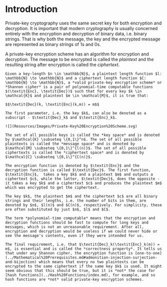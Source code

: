 # Introduction
Private-key cryptography uses the same secret key for both encryption and decryption. It is important that modern cryptography is usually concerned entirely with the encryption and decryption of binary data, i.e. binary strings. That is why both the message, the key and the encrypted message are represented as binary strings of 1s and 0s.

A private-key encryption scheme has an algorithm for encryption and decryption. The message to be encrypted is called the *plaintext* and the resulting string after encryption is called the *ciphertext*.

```admonish danger title="Formal Definition: Shannon Cipher"
Given a key-length $n \in \mathbb{N}$, a plaintext length function $l: \mathbb{N} \to \mathbb{N}$ and a ciphertext length function $C: \mathbb{N} \to \mathbb{N}$, a *valid private-key encryption scheme* or *Shannon cipher* is a pair of polynomial-time computable functions $(\textit{Enc}, \textit{Dec})$ such that for every key $k \in \mathcal{K}$ and plaintext $m \in \mathcal{M}$, it is true that:

$$\textit{Dec}(k, \textit{Enc}(k,m)) = m$$

The first parameter, i.e. the key $k$, can also be denoted as a subscript - $\textit{Dec}_k$ and $\textit{Enc}_k$.

![](Resources/Images/Private-Key%20Encryption%20Scheme.svg)

The set of all possible keys is called the *key space* and is denoted by $\mathcal{K} \subseteq \{0,1\}^n$. The set of all possible plaintexts is called the *message space* and is denoted by $\mathcal{M} \subseteq \{0,1\}^{l(n)}$. The set of all possible ciphertexts is called the *ciphertext space* and is denoted by $\mathcal{C} \subseteq \{0,1\}^{C(n)}$.

```

```admonish tip title="Definition Breakdown"
The encryption function is denoted by $\textit{Enc}$ and the decryption function is called $\textit{Dec}$. The first function, $\textit{Enc}$,  takes a key $k$ and a plaintext $m$ and outputs a ciphertext $c$, while the latter, $\textit{Dec}$, does the opposite - it takes a key $k$ and a ciphertext $c$ and produces the plaintext $m$ which was encrypted to get the ciphertext.

The key $k$, the plaintext $m$ and the ciphertext $c$ are all binary strings and their lengths, i.e. the number of bits in them, are denoted by $n$, $l(n)$ and $C(n)$, respectively. For simplicity, these are often substituted by just $n$, $l$ and $C$.

The term *polynomial-time computable* means that the encryption and decryption functions should be fast to compute for long keys and messages, which is not an unreasonable requirement. After all, encryption and decryption would be useless if we could never hide or see the message's contents, even if they were intended for us.

The final requirement, i.e. that $\textit{Dec}_k(\textit{Enc}_k(m)) = m$, is essential and is called the *correctness property*. It tells us that under any Shannon cipher, the encryption function is [one-to-one](../Mathematical%20Prerequisites.md#admonition-injection-surjection-and-bijection) which means that every no two plaintexts can be encrypted to the same ciphertext if the same key $k$ is used. It might seem obvious that this should be true, but it is *not* the case for [hash functions](../Hash%20Functions/index.md), for example, and so hash functions are *not* valid private-key encryption schemes.
```

